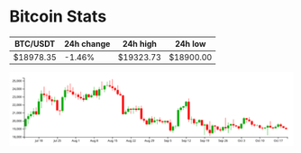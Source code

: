 # Bitcoin Stats

BTC/USDT|24h change|24h high|24h low|
|---|---|---|---|
|$18978.35|-1.46%|$19323.73|$18900.00|

<img src="./chart.svg">
